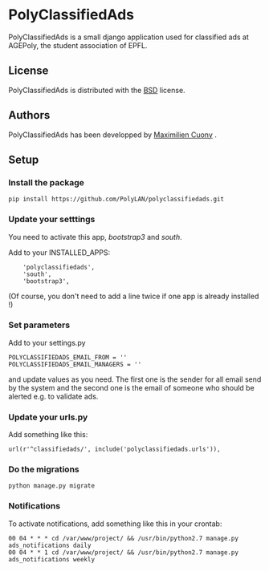 PolyClassifiedAds
=================

PolyClassifiedAds is a small django application used for classified ads at AGEPoly, the student association of EPFL.

## License

PolyClassifiedAds is distributed with the [BSD](http://opensource.org/licenses/BSD-2-Clause) license.

## Authors

PolyClassifiedAds has been developped by [Maximilien Cuony](https://github.com/the-glu) .

## Setup

### Install the package

`pip install https://github.com/PolyLAN/polyclassifiedads.git`

### Update your setttings

You need to activate this app, _bootstrap3_ and _south_.

Add to your INSTALLED_APPS:

```
    'polyclassifiedads',
    'south',
    'bootstrap3',
```

(Of course, you don't need to add a line twice if one app is already installed !)

### Set parameters

Add to your settings.py

```
POLYCLASSIFIEDADS_EMAIL_FROM = ''
POLYCLASSIFIEDADS_EMAIL_MANAGERS = ''
```

and update values as you need. The first one is the sender for all email send by the system and the second one is the email of someone who should be alerted e.g. to validate ads.

### Update your urls.py

Add something like this:

`url(r'^classifiedads/', include('polyclassifiedads.urls')),`

### Do the migrations

`python manage.py migrate`

### Notifications

To activate notifications, add something like this in your crontab:

```
00 04 * * * cd /var/www/project/ && /usr/bin/python2.7 manage.py ads_notifications daily
00 04 * * 1 cd /var/www/project/ && /usr/bin/python2.7 manage.py ads_notifications weekly
```
